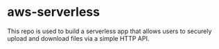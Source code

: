 # aws-serverless
This repo is used to build a serverless app that allows users to securely upload and download files via a simple HTTP API.
